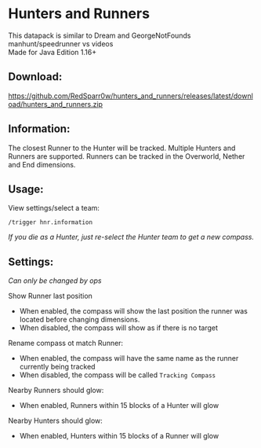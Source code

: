 # Hunters and Runners

This datapack is similar to Dream and GeorgeNotFounds manhunt/speedrunner vs videos<br/>
Made for Java Edition 1.16+

## Download:
https://github.com/RedSparr0w/hunters_and_runners/releases/latest/download/hunters_and_runners.zip

## Information:
The closest Runner to the Hunter will be tracked.
Multiple Hunters and Runners are supported.
Runners can be tracked in the Overworld, Nether and End dimensions.

## Usage:

View settings/select a team:
```
/trigger hnr.information
```

_If you die as a Hunter, just re-select the Hunter team to get a new compass._

## Settings:
_Can only be changed by ops_

Show Runner last position
- When enabled, the compass will show the last position the runner was located before changing dimensions.
- When disabled, the compass will show as if there is no target

Rename compass ot match Runner:
- When enabled, the compass will have the same name as the runner currently being tracked
- When disabled, the compass will be called `Tracking Compass`

Nearby Runners should glow:
- When enabled, Runners within 15 blocks of a Hunter will glow

Nearby Hunters should glow:
- When enabled, Hunters within 15 blocks of a Runner will glow
